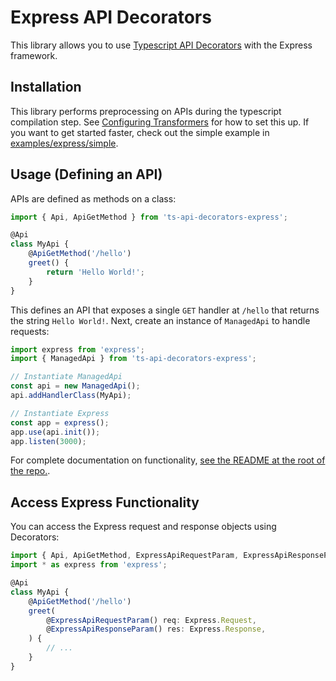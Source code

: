 # Express API Decorators
This library allows you to use [Typescript API Decorators](https://github.com/Mobius5150/ts-api-decorators) with the Express framework.

## Installation
This library performs preprocessing on APIs during the typescript compilation step. See [Configuring Transformers](../../ConfiguringTransformers.md) for how to set this up. If you want to get started faster, check out the simple example in [examples/express/simple](../../examples/express/simple).

## Usage (Defining an API)
APIs are defined as methods on a class:
```typescript
import { Api, ApiGetMethod } from 'ts-api-decorators-express';

@Api
class MyApi {
	@ApiGetMethod('/hello')
	greet() {
		return 'Hello World!';
	}
}
```

This defines an API that exposes a single `GET` handler at `/hello` that returns the string `Hello World!`. Next, create an instance of `ManagedApi` to handle requests:
```typescript
import express from 'express';
import { ManagedApi } from 'ts-api-decorators-express';

// Instantiate ManagedApi
const api = new ManagedApi();
api.addHandlerClass(MyApi);

// Instantiate Express
const app = express();
app.use(api.init());
app.listen(3000);
```

For complete documentation on functionality, [see the README at the root of the repo.](../../).

## Access Express Functionality
You can access the Express request and response objects using Decorators:
```typescript
import { Api, ApiGetMethod, ExpressApiRequestParam, ExpressApiResponseParam } from 'ts-api-decorators-express';
import * as express from 'express';

@Api
class MyApi {
	@ApiGetMethod('/hello')
	greet(
		@ExpressApiRequestParam() req: Express.Request,
		@ExpressApiResponseParam() res: Express.Response,
	) {
		// ...
	}
}
```
